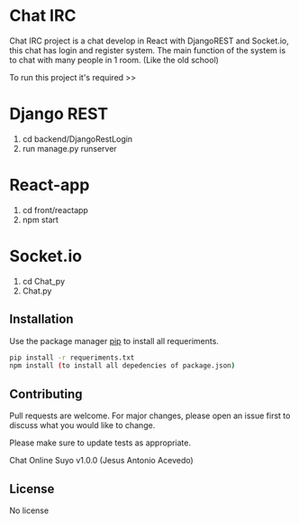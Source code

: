 # Chat IRC
Chat IRC project is a chat develop in React with DjangoREST and Socket.io, this chat has login and register system. The main function of the system is to chat with many people in 1 room. (Like the old school)

To run this project it's required >>

# Django REST

1. cd backend/DjangoRestLogin
2. run manage.py runserver

# React-app

1. cd front/reactapp
2. npm start

# Socket.io

1. cd Chat_py
2. Chat.py

## Installation

Use the package manager [pip](https://pip.pypa.io/en/stable/) to install all requeriments.

```bash
pip install -r requeriments.txt
npm install (to install all depedencies of package.json)
```


## Contributing
Pull requests are welcome. For major changes, please open an issue first to discuss what you would like to change.

Please make sure to update tests as appropriate.

Chat Online Suyo v1.0.0 (Jesus Antonio Acevedo)

## License
No license
